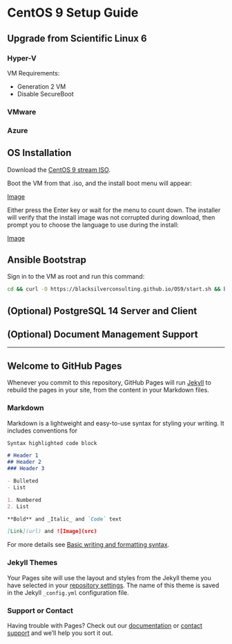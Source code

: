 # CentOS 9 Setup Guide

## Upgrade from Scientific Linux 6

### Hyper-V

VM Requirements:
- Generation 2 VM
- Disable SecureBoot

### VMware

### Azure

## OS Installation

Download the [CentOS 9 stream ISO](https://mirrors.ocf.berkeley.edu/centos-stream/9-stream/BaseOS/x86_64/iso/CentOS-Stream-9-latest-x86_64-dvd1.iso).

Boot the VM from that .iso, and the install boot menu will appear:

[Image](/images/01-InstallerBoot.png)

Either press the Enter key or wait for the menu to count down. The installer will verify that the install image was not corrupted during download, then prompt you to choose the language to use during the install:

[Image](/images/02-InstallLanguage.png)



## Ansible Bootstrap

Sign in to the VM as root and run this command:

```bash
cd && curl -O https://blacksilverconsulting.github.io/OS9/start.sh && bash start.sh
```

## (Optional) PostgreSQL 14 Server and Client

## (Optional) Document Management Support


-----

## Welcome to GitHub Pages

Whenever you commit to this repository, GitHub Pages will run [Jekyll](https://jekyllrb.com/) to rebuild the pages in your site, from the content in your Markdown files.

### Markdown

Markdown is a lightweight and easy-to-use syntax for styling your writing. It includes conventions for

```markdown
Syntax highlighted code block

# Header 1
## Header 2
### Header 3

- Bulleted
- List

1. Numbered
2. List

**Bold** and _Italic_ and `Code` text

[Link](url) and ![Image](src)
```

For more details see [Basic writing and formatting syntax](https://docs.github.com/en/github/writing-on-github/getting-started-with-writing-and-formatting-on-github/basic-writing-and-formatting-syntax).

### Jekyll Themes

Your Pages site will use the layout and styles from the Jekyll theme you have selected in your [repository settings](https://github.com/BlacksilverConsulting/CentOS8InstallGuide/settings/pages). The name of this theme is saved in the Jekyll `_config.yml` configuration file.

### Support or Contact

Having trouble with Pages? Check out our [documentation](https://docs.github.com/categories/github-pages-basics/) or [contact support](https://support.github.com/contact) and we’ll help you sort it out.
